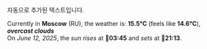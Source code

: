 
자동으로 추가된 텍스트입니다.

<!--START_SECTION:weather:moscow-->
Currently in **Moscow** (RU), the weather is: **15.5°C** (feels like **14.6°C**), ***overcast clouds***<br/>
On *June 12, 2025*, the *sun rises* at 🌅**03:45** and *sets* at 🌇**21:13**.
<!--END_SECTION:weather-->
